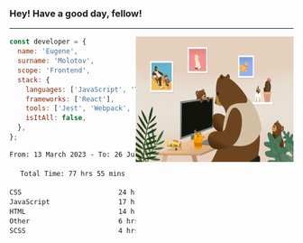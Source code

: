 ### Hey! Have a good day, fellow!
---
<img align='right' alt='GIF' vertical-align='center' src='./src/giphy.gif' width='280px' height='222px'/>

```javascript
const developer = {
  name: 'Eugene',
  surname: 'Molotov',
  scope: 'Frontend',
  stack: {
    languages: ['JavaScript', 'TypeScript'],
    frameworks: ['React'],
    tools: ['Jest', 'Webpack', 'Sass'],
    isItAll: false,
  },
};
```

<div align="center">
<!--START_SECTION:waka-->

```txt
From: 13 March 2023 - To: 26 July 2023

Total Time: 77 hrs 55 mins

CSS                        24 hrs 54 mins  ✎✎✎✎✎✎✎✎.................   31.97 %
JavaScript                 17 hrs 2 mins   ✎✎✎✎✎....................   21.87 %
HTML                       14 hrs 26 mins  ✎✎✎✎✎....................   18.52 %
Other                      6 hrs 51 mins   ✎✎.......................   08.81 %
SCSS                       4 hrs 56 mins   ✎✎.......................   06.34 %
```

<!--END_SECTION:waka-->

